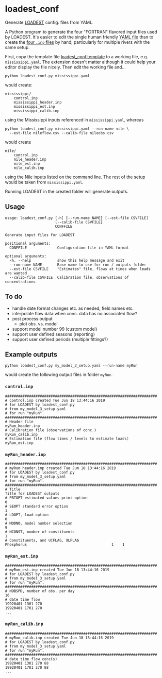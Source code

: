 # loadest_conf

Generate [LOADEST](https://water.usgs.gov/software/loadest/) config. files from YAML.

A Python program to generate the four "FORTRAN" flavored input files
used by LOADEST.  It's easier to edit the single human friendly
[YAML file](./loadest_conf.template) than to create the
[four `.inp` files](#example-outputs) by hand, particularly for
multiple rivers with the same setup.

First, copy the template file [loadest_conf.template](./loadest_conf.template)
to a working file, e.g. `mississippi.yaml`.  The extension doesn't
matter although it could help your editor display the file nicely.
Then edit the working file and...

```shell
python loadest_conf.py mississippi.yaml
```
would create:
```
mississippi/
    control.inp
    mississippi_header.inp
    mississippi_est.inp
    mississippi_calib.inp
```
using the Mississippi inputs referenced in `mississippi.yaml`, whereas
```shell
python loadest_conf.py mississippi.yaml --run-name nile \
  --est-file nileflow.csv --calib-file nileobs.csv
```
would create   
```
nile/
    control.inp
    nile_header.inp
    nile_est.inp
    nile_calib.inp
```
using the Nile inputs listed on the command line. The rest of the setup
would be taken from `mississippi.yaml`.

Running LOADEST in the created folder will generate outputs.

## Usage

```
usage: loadest_conf.py [-h] [--run-name NAME] [--est-file CSVFILE]
                       [--calib-file CSVFILE]
                       CONFFILE

Generate input files for LOADEST

positional arguments:
  CONFFILE              Configuration file in YAML format

optional arguments:
  -h, --help            show this help message and exit
  --run-name NAME       Base name to use for run / outputs folder
  --est-file CSVFILE    "Estimates" file, flows at times when loads are wanted
  --calib-file CSVFILE  Calibration file, observations of concentrations
```

## To do

 - handle date format changes etc. as needed, field names etc.
 - interpolate flow data when conc. data has no associated flow?
 - post process output
    - plot obs. vs. model
 - support model number 99 (custom model)
 - support user defined seasons (reporting)
 - support user defined periods (multiple fittings?)

## Example outputs

```shell
python loadest_conf.py my_model_3_setup.yaml --run-name myRun
```
would create the following output files in folder `myRun`.

### `control.inp`
```
######################################################################
# control.inp created Tue Jun 18 13:44:16 2019
# for LOADEST by loadest_conf.py
# from my_model_3_setup.yaml
# for run "myRun".
######################################################################
# Header file
myRun_header.inp
# Calibration file (observations of conc.)
myRun_calib.inp
# Estimation file (flow times / levels to estimate loads)
myRun_est.inp
```   

### `myRun_header.inp`
```
######################################################################
# myRun_header.inp created Tue Jun 18 13:44:16 2019
# for LOADEST by loadest_conf.py
# from my_model_3_setup.yaml
# for run "myRun".
######################################################################
# Title
Title for LOADEST outputs
# PRTOPT estimated values print option
0
# SEOPT standard error option
1
# LDOPT, load option
0
# MODNO, model number selection
9
# NCONST, number of constituents
1
# Constituents, and UCFLAG, ULFLAG
Phosphorus                                       1    1
```   

### `myRun_est.inp`
```
######################################################################
# myRun_est.inp created Tue Jun 18 13:44:16 2019
# for LOADEST by loadest_conf.py
# from my_model_3_setup.yaml
# for run "myRun".
######################################################################
# NOBSPD, number of obs. per day
16
# date time flow
19920401 1301 270
19920401 1701 270
...
```   

### `myRun_calib.inp`
```
######################################################################
# myRun_calib.inp created Tue Jun 18 13:44:16 2019
# for LOADEST by loadest_conf.py
# from my_model_3_setup.yaml
# for run "myRun".
######################################################################
# date time flow conc(s)
19920401 1301 270 88
19920401 1701 270 88
...
```   

